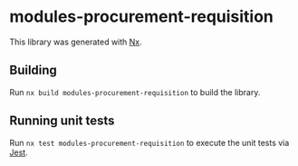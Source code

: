 # modules-procurement-requisition

This library was generated with [Nx](https://nx.dev).

## Building

Run `nx build modules-procurement-requisition` to build the library.

## Running unit tests

Run `nx test modules-procurement-requisition` to execute the unit tests via [Jest](https://jestjs.io).

